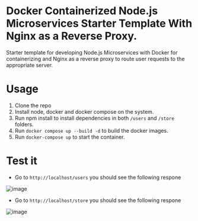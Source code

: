 # Docker Containerized Node.js Microservices Starter Template With Nginx as a Reverse Proxy.
Starter template for developing Node.js Microservices with Docker for containerizing and Nginx as a reverse proxy to route user requests to the appropriate server.

# Usage

1. Clone the repo
2. Install node, docker and docker compose on the system.
3. Run npm install to install dependencies in both ```/users``` and ```/store``` folders.
4. Run ```docker compose up --build -d``` to build the docker images.
5. Run ```docker-compose up``` to start the container.

# Test it

- Go to ```http://localhost/users``` you should see the following respone

![image](https://user-images.githubusercontent.com/37496018/211098808-bc131f4e-61f3-4fd9-8399-30e582324aa3.png)

- Go to ```http://localhost/store``` you should see the following respone

![image](https://user-images.githubusercontent.com/37496018/211098631-26bb02e4-c845-4ae7-85d2-58c37896b516.png)

